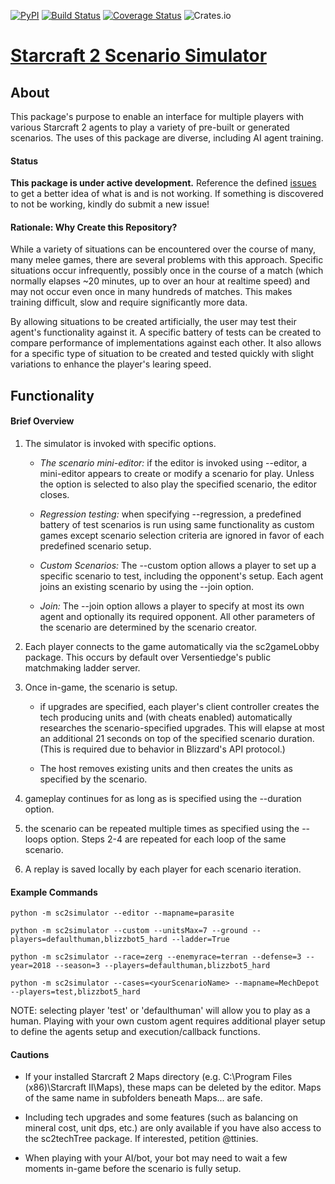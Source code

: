 [![PyPI](https://img.shields.io/pypi/v/sc2simulator.svg)](https://pypi.org/project/sc2simulator/)
[![Build Status](https://travis-ci.org/ttinies/sc2simulator.svg?branch=master)](https://travis-ci.org/ttinies/sc2simulator)
[![Coverage Status](https://coveralls.io/repos/github/ttinies/sc2simulator/badge.svg?branch=master)](https://coveralls.io/github/ttinies/sc2simulator?branch=master)
![Crates.io](https://img.shields.io/crates/l/rustc-serialize.svg)

# [Starcraft 2 Scenario Simulator](https://github.com/ttinies/sc2simulator)

## About

This package's purpose to enable an interface for multiple players with various
Starcraft 2 agents to play a variety of pre-built or generated scenarios.  The
uses of this package are diverse, including AI agent training.

#### Status

**This package is under active development.**  Reference the defined [issues](https://github.com/ttinies/sc2simulator/issues)
to get a better idea of what is and is not working.  If something is discovered
to not be working, kindly do submit a new issue!

#### Rationale: Why Create this Repository?

While a variety of situations can be encountered over the course of many, many
melee games, there are several problems with this approach.  Specific situations
occur infrequently, possibly once in the course of a match (which normally
elapses ~20 minutes, up to over an hour at realtime speed) and may not occur
even once in many hundreds of matches.  This makes training difficult, slow
and require significantly more data.

By allowing situations to be created artificially, the user may test their
agent's functionality against it.  A specific battery of tests can be created
to compare performance of implementations against each other.  It also allows
for a specific type of situation to be created and tested quickly with slight
variations to enhance the player's learing speed.

## Functionality

#### Brief Overview

1. The simulator is invoked with specific options.

    * *The scenario mini-editor:* if the editor is invoked using --editor, a
    mini-editor appears to create or modify a scenario for play.  Unless the
    option is selected to also play the specified scenario, the editor closes.

    * *Regression testing:* when specifying --regression, a predefined battery of
    test scenarios is run using same functionality as custom games except scenario
    selection criteria are ignored in favor of each predefined scenario setup.
    
    * *Custom Scenarios:* The --custom option allows a player to set up a specific
    scenario to test, including the opponent's setup.  Each agent joins an existing
    scenario by using the --join option.
    
    * *Join:* The --join option allows a player to specify at most its own agent and
    optionally its required opponent.  All other parameters of the scenario are
    determined by the scenario creator.

2. Each player connects to the game automatically via the sc2gameLobby package.
   This occurs by default over Versentiedge's public matchmaking ladder server.
3. Once in-game, the scenario is setup.

    * if upgrades are specified, each player's client controller creates the
    tech producing units and (with cheats enabled) automatically researches
    the scenario-specified upgrades.  This will elapse at most an additional
    21 seconds on top of the specified scenario duration.  (This is required
    due to behavior in Blizzard's API protocol.)

    * The host removes existing units and then creates the units as specified
    by the scenario.

4. gameplay continues for as long as is specified using the --duration option.
5. the scenario can be repeated multiple times as specified using the --loops
   option.  Steps 2-4 are repeated for each loop of the same scenario.
6. A replay is saved locally by each player for each scenario iteration.

#### Example Commands

`python -m sc2simulator --editor --mapname=parasite`

`python -m sc2simulator --custom --unitsMax=7 --ground --players=defaulthuman,blizzbot5_hard --ladder=True`

`python -m sc2simulator --race=zerg --enemyrace=terran --defense=3 --year=2018 --season=3 --players=defaulthuman,blizzbot5_hard`

`python -m sc2simulator --cases=<yourScenarioName> --mapname=MechDepot --players=test,blizzbot5_hard`

NOTE: selecting player 'test' or 'defaulthuman' will allow you to play as a human.
Playing with your own custom agent requires additional player setup to define
the agents setup and execution/callback functions.

#### Cautions

* If your installed Starcraft 2 Maps directory (e.g. C:\Program Files (x86)\Starcraft II\Maps),
these maps can be deleted by the editor.  Maps of the same name in subfolders
beneath Maps\... are safe.

* Including tech upgrades and some features (such as balancing on mineral cost,
unit dps, etc.) are only available if you have also access to the sc2techTree
package.  If interested, petition @ttinies.

* When playing with your AI/bot, your bot may need to wait a few moments in-game
before the scenario is fully setup.
